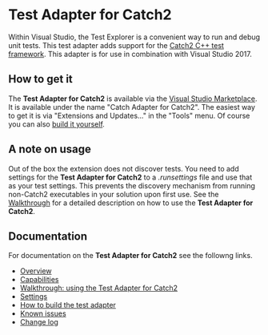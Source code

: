 # Test Adapter for Catch2

Within Visual Studio, the Test Explorer is a convenient way to run and debug unit tests. This test adapter adds support for the [Catch2 C++ test framework](https://github.com/catchorg/Catch2). This adapter is for use in combination with Visual Studio 2017.

## How to get it

The **Test Adapter for Catch2** is available via the [Visual Studio Marketplace](https://marketplace.visualstudio.com/items?itemName=JohnnyHendriks.ext01). It is available under the name "Catch Adapter for Catch2". The easiest way to get it is via "Extensions and Updates..." in the "Tools" menu. Of course you can also [build it yourself](Docs/Build.md).

## A note on usage

 Out of the box the extension does not discover tests. You need to add settings for the **Test Adapter for Catch2** to a _.runsettings_ file and use that as your test settings. This prevents the discovery mechanism from running non-Catch2 executables in your solution upon first use. See the [Walkthrough](Docs/Walkthrough.md) for a detailed description on how to use the **Test Adapter for Catch2**.

## Documentation

For documentation on the **Test Adapter for Catch2** see the followng links.

- [Overview](Docs/Readme.md)
- [Capabilities](Docs/Capabilities.md)
- [Walkthrough: using the Test Adapter for Catch2](Docs/Walkthrough.md)
- [Settings](Docs/Settings.md)
- [How to build the test adapter](Docs/Build.md)
- [Known issues](Docs/Known-issues.md)
- [Change log](Docs/CHANGELOG.md)
